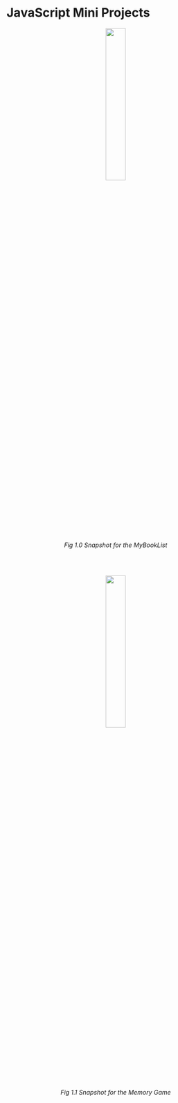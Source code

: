 # JavaScript Mini Projects

<p align="center">
  <img src="https://github.com/ashishgopalhattimare/JavaScriptLearn/blob/master/MyBookList/MyBookList.gif" width="30%">
</p>
<p align="center"> <i>Fig 1.0 Snapshot for the MyBookList</i> </p>
<br></br>
<p align="center">
  <img src="https://github.com/ashishgopalhattimare/JavaScriptLearn/blob/master/Memory%20Game/MemoryGame.gif" width="30%">
</p>
<p align="center"> <i>Fig 1.1 Snapshot for the Memory Game</i> </p>
